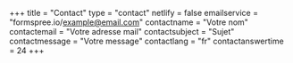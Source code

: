 +++
title = "Contact"
type = "contact"
netlify = false
emailservice = "formspree.io/example@email.com"
contactname = "Votre nom"
contactemail = "Votre adresse mail"
contactsubject = "Sujet"
contactmessage = "Votre message"
contactlang = "fr"
contactanswertime = 24
+++
